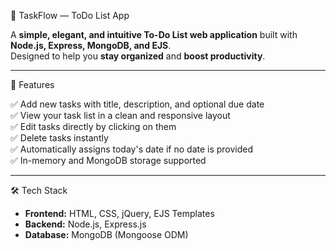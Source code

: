 📝 TaskFlow — ToDo List App

A **simple, elegant, and intuitive To-Do List web application** built with **Node.js, Express, MongoDB, and EJS**.  
Designed to help you **stay organized** and **boost productivity**.

---

🚀 Features

✅ Add new tasks with title, description, and optional due date  
✅ View your task list in a clean and responsive layout  
✅ Edit tasks directly by clicking on them  
✅ Delete tasks instantly  
✅ Automatically assigns today's date if no date is provided  
✅ In-memory and MongoDB storage supported  

---

🛠️ Tech Stack

- **Frontend:** HTML, CSS, jQuery, EJS Templates
- **Backend:** Node.js, Express.js
- **Database:** MongoDB (Mongoose ODM)
